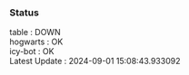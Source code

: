 ### Status


table : DOWN  
hogwarts : OK  
icy-bot : OK  
Latest Update : 2024-09-01 15:08:43.933092
